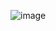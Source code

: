 ![image](https://github.com/emmanuelvj17/Practicas-Visual-S./assets/148415063/22229b87-c2e3-4d20-b817-bb509f0fd958)
